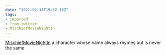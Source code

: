 ```yaml
---
date: "2021-02-14T19:52:19Z"
tags:
- imported
- from-twitter
- MischiefMovieNightIn
---
```

[MischiefMovieNightIn](/tags/MischiefMovieNightIn) a character whose name always rhymes but is never the same
